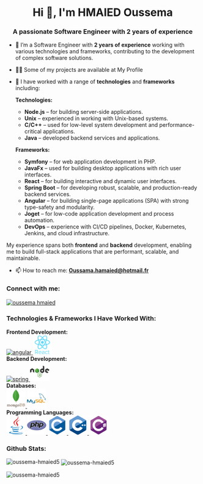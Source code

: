 <h1 align="center">Hi 👋, I'm HMAIED Oussema</h1>
<h3 align="center">A passionate Software Engineer with 2 years of experience</h3>

- 🔭 I’m a Software Engineer with **2 years of experience** working with various technologies and frameworks, contributing to the development of complex software solutions.

- 👨‍💻 Some of my projects are available at My Profile
  
- 💬 I have worked with a range of **technologies** and **frameworks** including:

  **Technologies:**
  - **Node.js** – for building server-side applications.
  - **Unix** – experienced in working with Unix-based systems.
  - **C/C++** – used for low-level system development and performance-critical applications.
  - **Java** – developed backend services and applications.

  **Frameworks:**
  - **Symfony** – for web application development in PHP.
  - **JavaFx** – used for building desktop applications with rich user interfaces.
  - **React** – for building interactive and dynamic user interfaces.
  - **Spring Boot** – for developing robust, scalable, and production-ready backend services.
  - **Angular** – for building single-page applications (SPA) with strong type-safety and modularity.
  - **Joget** – for low-code application development and process automation.
  - **DevOps** – experience with CI/CD pipelines, Docker, Kubernetes, Jenkins, and cloud infrastructure.

My experience spans both **frontend** and **backend** development, enabling me to build full-stack applications that are performant, scalable, and maintainable.

- 📫 How to reach me: **Oussama.hamaied@hotmail.fr**

<h3 align="left">Connect with me:</h3>
<p align="left">
<a href="https://tn.linkedin.com/in/oussema-h-9506531b2?trk=people-guest_people_search-card" target="blank"><img align="center" src="https://raw.githubusercontent.com/rahuldkjain/github-profile-readme-generator/master/src/images/icons/Social/linkedin.svg" alt="oussema hmaied" height="40" width="50" /></a>

</p>

<h3 align="left">Technologies & Frameworks I Have Worked With:</h3>
<p align="left">
  <strong>Frontend Development:</strong>
  <br />
  <a href="https://angular.io" target="_blank" rel="noreferrer"> <img src="https://angular.io/assets/images/logos/angular/angular.svg" alt="angular" width="50" height="50"/> </a>
  <a href="https://reactjs.org/" target="_blank" rel="noreferrer"> <img src="https://raw.githubusercontent.com/devicons/devicon/master/icons/react/react-original-wordmark.svg" alt="react" width="50" height="50"/> </a>
  
  <br />
  <strong>Backend Development:</strong>
  <br />
  <a href="https://spring.io/" target="_blank" rel="noreferrer"> <img src="https://www.vectorlogo.zone/logos/springio/springio-icon.svg" alt="spring" width="50" height="50"/> </a>
  <a href="https://nodejs.org/en/" target="_blank" rel="noreferrer"> <img src="https://raw.githubusercontent.com/devicons/devicon/master/icons/nodejs/nodejs-original-wordmark.svg" alt="nodejs" width="50" height="50"/> </a>

  <br />
  <strong>Databases:</strong>
  <br />
  <a href="https://www.mongodb.com/" target="_blank" rel="noreferrer"> <img src="https://raw.githubusercontent.com/devicons/devicon/master/icons/mongodb/mongodb-original-wordmark.svg" alt="mongodb" width="50" height="50"/> </a>
  <a href="https://www.mysql.com/" target="_blank" rel="noreferrer"> <img src="https://raw.githubusercontent.com/devicons/devicon/master/icons/mysql/mysql-original-wordmark.svg" alt="mysql" width="50" height="50"/> </a>

  <br />
  <strong>Programming Languages:</strong>
  <br />
  <a href="https://www.java.com" target="_blank" rel="noreferrer"> <img src="https://raw.githubusercontent.com/devicons/devicon/master/icons/java/java-original.svg" alt="java" width="50" height="50"/> </a>
  <a href="https://www.php.net" target="_blank" rel="noreferrer"> <img src="https://raw.githubusercontent.com/devicons/devicon/master/icons/php/php-original.svg" alt="php" width="50" height="50"/> </a>
  <a href="https://www.cprogramming.com/" target="_blank" rel="noreferrer"> <img src="https://raw.githubusercontent.com/devicons/devicon/master/icons/c/c-original.svg" alt="c" width="50" height="50"/> </a>
  <a href="https://www.w3schools.com/cpp/" target="_blank" rel="noreferrer"> <img src="https://raw.githubusercontent.com/devicons/devicon/master/icons/cplusplus/cplusplus-original.svg" alt="cplusplus" width="50" height="50"/> </a>
  <a href="https://www.w3schools.com/cs/" target="_blank" rel="noreferrer"> <img src="https://raw.githubusercontent.com/devicons/devicon/master/icons/csharp/csharp-original.svg" alt="csharp" width="50" height="50"/> </a>
</p>

<h3 align="left">Github Stats:</h3>
<p><img align="left" src="https://github-readme-stats.vercel.app/api/top-langs?username=oussema-hmaied5&show_icons=true&locale=en&layout=compact" alt="oussema-hmaied5" /></p>
<p>&nbsp;<img align="center" src="https://github-readme-stats.vercel.app/api?username=oussema-hmaied5&show_icons=true&locale=en" alt="oussema-hmaied5" /></p>

<p><img align="center" src="https://github-readme-streak-stats.herokuapp.com/?user=oussema-hmaied5&" alt="oussema-hmaied5" /></p>
